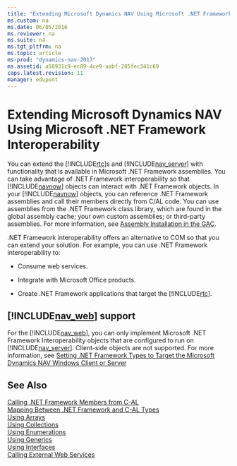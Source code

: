 ```yaml
---
title: "Extending Microsoft Dynamics NAV Using Microsoft .NET Framework Interoperability"
ms.custom: na
ms.date: 06/05/2016
ms.reviewer: na
ms.suite: na
ms.tgt_pltfrm: na
ms.topic: article
ms-prod: "dynamics-nav-2017"
ms.assetid: a50931c9-ec89-4ce9-aabf-285fec341c69
caps.latest.revision: 11
manager: edupont
---
```

# Extending Microsoft Dynamics NAV Using Microsoft .NET Framework Interoperability
You can extend the [!INCLUDE[rtc](includes/rtc_md.md)]s and [!INCLUDE[nav_server](includes/nav_server_md.md)] with functionality that is available in Microsoft .NET Framework assemblies. You can take advantage of .NET Framework interoperability so that [!INCLUDE[navnow](includes/navnow_md.md)] objects can interact with .NET Framework objects. In your [!INCLUDE[navnow](includes/navnow_md.md)] objects, you can reference .NET Framework assemblies and call their members directly from C/AL code. You can use assemblies from the .NET Framework class library, which are found in the global assembly cache; your own custom assemblies; or third-party assemblies. For more information, see [Assembly Installation in the GAC](http://go.microsoft.com/fwlink/?LinkID=196848).  
  
 .NET Framework interoperability offers an alternative to COM so that you can extend your solution. For example, you can use .NET Framework interoperability to:  
  
-   Consume web services.  
  
-   Integrate with Microsoft Office products.  
  
-   Create .NET Framework applications that target the [!INCLUDE[rtc](includes/rtc_md.md)].  
  
## [!INCLUDE[nav_web](includes/nav_web_md.md)] support  
 For the [!INCLUDE[nav_web](includes/nav_web_md.md)], you can only implement Microsoft .NET Framework Interoperability objects that are configured to run on [!INCLUDE[nav_server](includes/nav_server_md.md)]. Client-side objects are not supported. For more information, see [Setting .NET Framework Types to Target the Microsoft Dynamics NAV Windows Client or Server](Setting-.NET-Framework-Types-to-Target-the-Microsoft-Dynamics-NAV-Windows-Client-or-Server.md)  
  
## See Also  
 [Calling .NET Framework Members from C-AL](Calling-.NET-Framework-Members-from-C-AL.md)   
 [Mapping Between .NET Framework and C-AL Types](Mapping-Between-.NET-Framework-and-C-AL-Types.md)   
 [Using Arrays](Using-Arrays.md)   
 [Using Collections](Using-Collections.md)   
 [Using Enumerations](Using-Enumerations.md)   
 [Using Generics](Using-Generics.md)   
 [Using Interfaces](Using-Interfaces.md)   
 [Calling External Web Services](Calling-External-Web-Services.md)